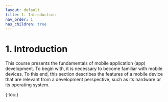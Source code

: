 ```yaml
---
layout: default
title: 1. Introduction
nav_order: 1
has_children: true
---
```


# 1. Introduction

This course presents the fundamentals of mobile application (app) development. To begin with, it is necessary to become familiar with mobile devices. To this end, this section describes the features of a mobile device that are relevant from a development perspective, such as its hardware or its operating system.

{:toc:}
